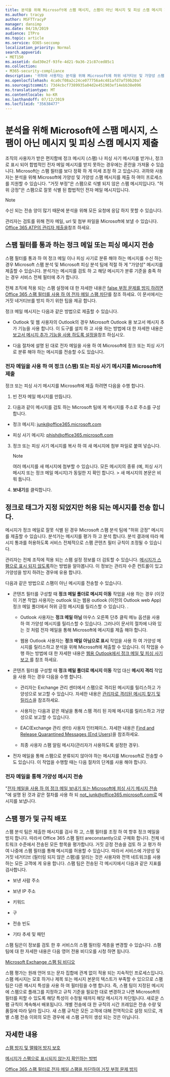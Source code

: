 ```yaml
---
title: 분석을 위해 Microsoft에 스팸 메시지, 스팸이 아닌 메시지 및 피싱 스캠 메시지 제출
ms.author: tracyp
author: MSFTTracyP
manager: dansimp
ms.date: 04/19/2019
audience: ITPro
ms.topic: article
ms.service: O365-seccomp
localization_priority: Normal
search.appverid:
- MET150
ms.assetid: dad30e2f-93fe-4d21-9a36-21c87ced85c1
ms.collection:
- M365-security-compliance
description: '귀하와 사용자는 분석을 위해 Microsoft에 허위 네거티브 및 가양성 스팸 메시지를 제출할 수 있습니다. '
ms.openlocfilehash: 4ca0cf08a2c24ce077756a4c481afd7af59b20a7
ms.sourcegitcommit: 73d4cbcf7389935a04d2e451903ef14ebb38e096
ms.translationtype: MT
ms.contentlocale: ko-KR
ms.lasthandoff: 07/12/2019
ms.locfileid: "35638477"
---
```

# <a name="submit-spam-non-spam-and-phishing-scam-messages-to-microsoft-for-analysis"></a>분석을 위해 Microsoft에 스팸 메시지, 스팸이 아닌 메시지 및 피싱 스캠 메시지 제출

조직의 사용자가 받은 편지함에 정크 메시지 (스팸) 나 피싱 사기 메시지를 받거나, 정크로 표시 되어 합법적인 전자 메일 메시지를 받지 못하는 경우에는 혼란을 가져올 수 있습니다. Microsoft는 스팸 필터를 보다 정확 하 게 미세 조정 하 고 있습니다. 귀하와 사용자는 분석을 위해 Microsoft에 가양성 및 가양성 스팸 메시지를 제출 하 여이 프로세스를 지원할 수 있습니다. "거짓 부정"은 스팸으로 식별 되지 않은 스팸 메시지입니다. "허위 긍정"은 스팸으로 잘못 식별 된 합법적인 전자 메일 메시지입니다. 
  
> [!NOTE]
> 수신 되는 전송 양이 많기 때문에 분석을 위해 모든 요청에 응답 하지 못할 수 있습니다. 

관리자는 검토를 위해 전자 메일, url 및 첨부 파일을 Microsoft에 보낼 수 있습니다. [Office 365 ATP의 관리자 제출을](admin-submission.md)참조 하세요.
  
## <a name="submit-junk-or-phishing-messages-that-passed-through-the-spam-filters"></a>스팸 필터를 통과 하는 정크 메일 또는 피싱 메시지 전송
<a name="sectionSection0"> </a>

스팸 필터를 통과 하 여 정크 메일 이나 피싱 사기로 분류 해야 하는 메시지를 수신 하는 경우 Microsoft 스팸 분석 및 Microsoft 피싱 분석 팀에 적절 하 게 "가양성" 메시지를 제출할 수 있습니다. 분석가는 메시지를 검토 하 고 해당 메시지가 분류 기준을 충족 하는 경우 서비스 전체 필터에 추가 합니다. 
  
전체 조직에 적용 되는 스팸 설정에 대 한 자세한 내용은 [false 부정 문제를 방지 하려면 Office 365 스팸 필터를 사용 하 여 전자 메일 스팸 차단](reduce-spam-email.md)를 참조 하세요. 이 문서에서는 거짓 네거티브를 방지 하기 위한 팁을 제공 합니다.
  
정크 메일 메시지는 다음과 같은 방법으로 제출할 수 있습니다.
  
- Outlook 및 웹 사용자의 Outlook의 경우 Microsoft Outlook 용 보고서 메시지 추가 기능을 사용 합니다. 이 도구를 설치 하 고 사용 하는 방법에 대 한 자세한 내용은 [보고서 메시지 추가 기능을 사용 하도록 설정을](enable-the-report-message-add-in.md)참조 하십시오. 
        
- 다음 절차에 설명 된 대로 전자 메일을 사용 하 여 Microsoft에 정크 또는 피싱 사기로 분류 해야 하는 메시지를 전송할 수도 있습니다.
    
### <a name="use-email-to-submit-junk-spam-or-phishing-scam-messages-to-microsoft"></a>전자 메일을 사용 하 여 정크 (스팸) 또는 피싱 사기 메시지를 Microsoft에 제출
<a name="Useemailtosubmitjunkspamorphishingscammessages"> </a>

정크 또는 피싱 사기 메시지를 Microsoft에 제출 하려면 다음을 수행 합니다.
  
1. 빈 전자 메일 메시지를 만듭니다.
    
2. 다음과 같이 메시지를 검토 하는 Microsoft 팀에 게 메시지를 주소로 주소를 구성 합니다. 
    
  - 정크 메시지: junk@office365.microsoft.com
    
  - 피싱 사기 메시지: phish@office365.microsoft.com
    
3. 정크 또는 피싱 사기 메시지를 복사 하 여 새 메시지에 첨부 파일로 붙여 넣습니다. 
    
    > [!NOTE]
    > 여러 메시지를 새 메시지에 첨부할 수 있습니다. 모든 메시지의 종류 (예, 피싱 사기 메시지 또는 정크 메일 메시지)가 동일한 지 확인 합니다. > 새 메시지의 본문은 비워 둡니다. 
  
4. **보내기**를 클릭합니다.
    
## <a name="submit-messages-that-were-tagged-as-junk-but-should-have-been-allowed-through"></a>정크로 태그가 지정 되었지만 허용 되는 메시지를 전송 합니다.
<a name="sectionSection1"> </a>

메시지가 정크 메일로 잘못 식별 된 경우 Microsoft 스팸 분석 팀에 "허위 긍정" 메시지를 제출할 수 있습니다. 분석가는 메시지를 평가 하 고 분석 합니다. 분석 결과에 따라 메시지 통과를 허용하도록 서비스 전체적으로 스팸 콘텐츠 필터 규칙이 조정될 수 있습니다.
  
관리자는 전체 조직에 적용 되는 스팸 설정 정보를 더 검토할 수 있습니다. [메시지가 스팸으로 표시 되지 않도록](prevent-email-from-being-marked-as-spam.md)하는 방법을 알아봅니다. 이 정보는 관리자 수준 컨트롤이 있고 가양성을 방지 하려는 경우에 유용 합니다.
  
다음과 같은 방법으로 스팸이 아닌 메시지를 전송할 수 있습니다.
  
- 콘텐츠 필터를 구성할 때 **정크 메일 폴더로 메시지 이동** 작업을 사용 하는 경우 (이것이 기본 작업) 사용자는 outlook 또는 웹용 outlook (이전의 Outlook web App) 정크 메일 폴더에서 허위 긍정 메시지를 릴리스할 수 있습니다. . 
    
  - Outlook 사용자는 **정크 메일 아님** 마우스 오른쪽 단추 클릭 메뉴 옵션을 사용 하 여 가양성 메시지를 릴리스할 수 있습니다. 그러나이 문서의 절차에 나와 있는 것 처럼 전자 메일을 통해 Microsoft에 메시지를 제출 해야 합니다. 
    
  - 웹용 Outlook 사용자는 **정크 메일 아님으로 표시** 작업을 사용 하 여 가양성 메시지를 릴리스하고 분석을 위해 Microsoft에 제출할 수 있습니다. 이 작업을 수행 하는 방법에 대 한 자세한 내용은 [웹용 Outlook에서 정크 메일 및 피싱 사기 보고 ](report-junk-email-and-phishing-scams-in-outlook-on-the-web-eop.md)를 참조 하세요.
    
- 콘텐츠 필터를 구성할 때 **정크 메일 폴더로 메시지 이동** 작업 대신 **메시지 격리** 작업을 사용 하는 경우 다음을 수행 합니다. 
    
  - 관리자는 Exchange 관리 센터에서 스팸으로 격리된 메시지를 릴리스하고 가양성으로 보고할 수 있습니다. 자세한 내용은 [관리자로 격리된 메시지 찾기 및 릴리스](find-and-release-quarantined-messages-as-an-administrator.md)을 참조하세요.
    
  - 사용자는 다음과 같은 채널을 통해 스팸 격리 된 자체 메시지를 릴리스하고 가양성으로 보고할 수 있습니다. 
    
  - EAC(Exchange 관리 센터) 사용자 인터페이스. 자세한 내용은 [Find and Release Quarantined Messages (End Users)](find-and-release-quarantined-messages-as-a-user.md)을 참조하세요.
    
  - 최종 사용자 스팸 알림 메시지(관리자가 사용하도록 설정한 경우). 
    
- 전자 메일을 통해 스팸으로 분류되지 않아야 하는 메시지를 Microsoft로 전송할 수도 있습니다. 이 작업을 수행할 때는 다음 절차의 단계를 사용 해야 합니다.
    
### <a name="use-email-to-submit-false-positive-messages"></a>전자 메일을 통해 가양성 메시지 전송

"[전자 메일을 사용 하 여 정크 메일 보내기 또는 Microsoft에 피싱 사기 메시지 전송 ](submit-spam-non-spam-and-phishing-scam-messages-to-microsoft-for-analysis.md#Useemailtosubmitjunkspamorphishingscammessages)"에 설명 된 것과 같은 절차를 사용 하 되 not_junk@office365.microsoft.com로 메시지를 보냅니다.
  
## <a name="spam-evaluation-and-rules-deployment"></a>스팸 평가 및 규칙 배포
<a name="sectionSection2"> </a>

스팸 분석 팀은 제출한 메시지를 검사 하 고, 스팸 필터를 조정 하 여 향후 정크 메일을 방지 합니다. 따라서 Office 365 스팸 필터 areconstantly으로 구체화 합니다. 전체 네트워크 수준에서 전송된 모든 항목을 평가합니다. 거짓 긍정 전송을 검토 하 고 평가 하 여 나중에 스팸 필터를 통해 메시지를 허용할 수 있습니다. 따라서 서비스에 가양성 및 거짓 네거티브 (필터링 되지 않은 스팸)를 알리는 것은 사용자와 전역 네트워크를 사용 하는 모든 고객에 게 유용 합니다. 스팸 팀은 전송된 각 메시지에서 다음과 같은 지표를 검사합니다.
  
- 보낸 사람 주소
    
- 보낸 IP 주소
    
- 키워드
    
- 구
    
- 전송 빈도
    
- 기타 추세 및 패턴
    
스팸 팀은이 정보를 검토 한 후 서비스의 스팸 필터링 계층을 변경할 수 있습니다. 스팸 팀에 대 한 자세한 내용은 다음 영어 전용 비디오를 시청 하면 됩니다.
  
[Microsoft Exchange 스팸 팀 비디오](https://youtu.be/-TpX_-GMC7o?hd=1)
  
스팸 평가는 원래 언어 또는 문자 집합에 관계 없이 적용 되는 지속적인 프로세스입니다. 스팸 메시지는 모호 하거나 제목 또는 메시지 본문의 텍스트가 부족할 수 있으므로 스팸 팀은 다른 메시지 특성을 사용 하 여 필터링을 수행 합니다. 즉, 스팸 팀이 지정된 메시지에 스팸으로 플래그를 지정하고 규칙 기준을 필요한 대로 변경하고 나면 Microsoft의 필터를 피할 수 있도록 해당 특성이 수정될 때까지 해당 메시지가 차단됩니다. 새로운 스팸 규칙이 계속해서 배포됩니다. 개별 전송에 대 한 규칙의 시간 프레임은 전송 수량 및 품질에 따라 달라 집니다. 새 스팸 규칙은 모든 고객에 대해 전역적으로 설정 되므로, 개별 스팸 전송 이외의 모든 경우에 새 스팸 규칙이 생성 되는 것은 아닙니다.
   
## <a name="for-more-information"></a>자세한 내용
<a name="sectionSection4"> </a>

[스팸 방지 및 맬웨어 방지 보호](anti-spam-and-anti-malware-protection.md)
  
[메시지가 스팸으로 표시되지 않는지 확인하는 방법](prevent-email-from-being-marked-as-spam.md)
  
[Office 365 스팸 필터로 전자 메일 스팸을 차단하여 거짓 부정 문제 방지](reduce-spam-email.md)
  

